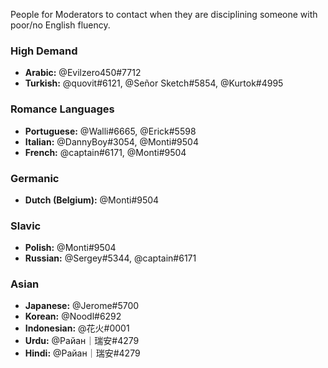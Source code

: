 People for Moderators to contact when they are disciplining someone with poor/no English fluency.

### High Demand
- **Arabic:** @Evilzero450#7712 
- **Turkish:** @quovit#6121, @Señor Sketch#5854, @Kurtok#4995  

### Romance Languages
- **Portuguese:** @Walli#6665, @Erick#5598 
- **Italian:** @DannyBoy#3054, @Monti#9504 
- **French:** @captain#6171, @Monti#9504  

### Germanic
- **Dutch (Belgium):** @Monti#9504 

### Slavic
- **Polish:** @Monti#9504
- **Russian:** @Sergey#5344, @captain#6171

### Asian
- **Japanese:** @Jerome#5700 
- **Korean:** @Noodl#6292 
- **Indonesian:** @花火#0001 
- **Urdu:** @Pайан｜瑞安#4279 
- **Hindi:**  @Pайан｜瑞安#4279 